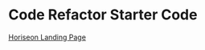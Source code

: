 # Code Refactor Starter Code
[Horiseon Landing Page](https://ryc2014.github.io/horiseon-challenge/)
